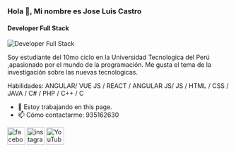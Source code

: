 ### Hola 👋, Mi nombre es Jose Luis Castro
#### Developer Full Stack
![Developer Full Stack](![173550942_1019110122252310_2822007093146462688_n](https://user-images.githubusercontent.com/76067475/163677154-36add070-cec0-44f9-923f-d91ca8cc254b.jpg))

Soy estudiante del 10mo ciclo en la Universidad Tecnologica del Perú ,apasionado por el mundo de la programación.
Me gusta el tema de la investigación sobre las nuevas tecnologicas.

Habilidades: ANGULAR/ VUE JS / REACT / ANGULAR JS/ JS / HTML / CSS / JAVA / C# / PHP / C++ / C

- 🔭 Estoy trabajando en this page. 
- 📫 Cómo contactarme: 935162630 


[<img src='https://cdn.jsdelivr.net/npm/simple-icons@3.0.1/icons/facebook.svg' alt='facebook' height='40'>](https://www.facebook.com/people/Jose-Luis/100024599944318/)  [<img src='https://cdn.jsdelivr.net/npm/simple-icons@3.0.1/icons/instagram.svg' alt='instagram' height='40'>](https://www.instagram.com/jose.luis94822/)  [<img src='https://cdn.jsdelivr.net/npm/simple-icons@3.0.1/icons/youtube.svg' alt='YouTube' height='40'>](https://www.youtube.com/channel/UCjGNQmdTWhkE_zv65CPLCXw/featured)  

